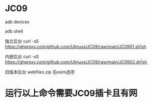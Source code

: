 # JC09

adb devices

adb shell

独立后台
curl -sS https://ghproxy.com/github.com/Ulinuxs/JC09/raw/main/JC0901.sh|sh

内嵌后台
curl -sS https://ghproxy.com/github.com/Ulinuxs/JC09/raw/main/JC0902.sh|sh

旧版本后台
webfiles.zip 无esim选项

# 运行以上命令需要JC09插卡且有网
